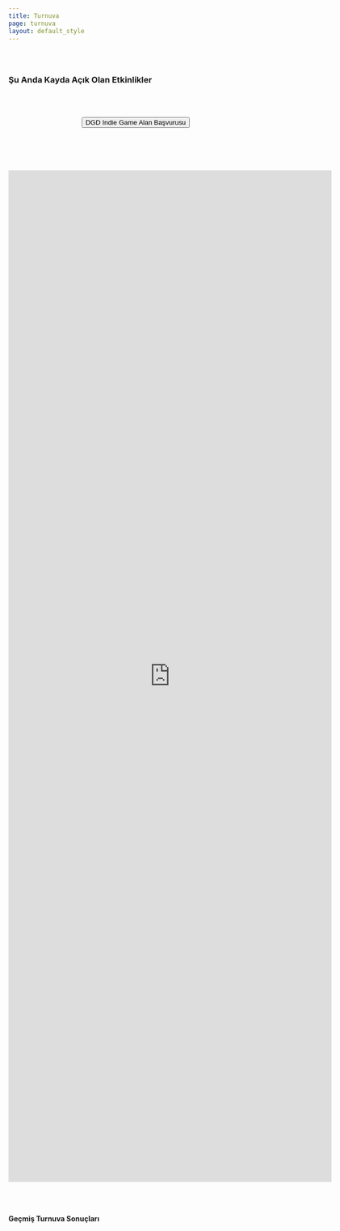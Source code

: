 ```yaml
---
title: Turnuva
page: turnuva
layout: default_style
---
```


<h3 id="no-tournament" class="header text-center" style="margin-top:64px;margin-bottom:64px;">Şu Anda Kayda Açık Olan Etkinlikler</h3>

<button class="btn btn-primary plus-minus collapsed" type="button" data-toggle="collapse" data-target="#tournament-collapse-indie-game" aria-expanded="false" aria-controls="collapseExample3" style="display:block;margin:auto;margin-bottom:50px;">
	DGD Indie Game Alan Başvurusu
</button>
<br>
<br>
<div class="collapse" id="tournament-collapse-indie-game" >
	<div align="center">
		<iframe src="https://docs.google.com/forms/d/e/1FAIpQLSf-XZe-Wjj8DOs-if6MFANUP5wJOZV0Uf5olPz_MPKLhUef6Q/viewform" width="640" height="2000" frameborder="0" marginheight="0" marginwidth="0" ></iframe>
	</div>
</div>

<h3 id="title" class="header text-center" style="margin-top:64px;"></h3>
<!--div class="text-center">
	<iframe id="registration" src="" width="640" height="480" frameborder="0" marginheight="0" marginwidth="0">Yükleniyor…</iframe>
</div-->

<h4 class="header text-center" style="margin-top:32px;margin-bottom:12px;">Geçmiş Turnuva Sonuçları</h4>
<br/>

<div id="tournaments" class="container text-center">

</div>


<!--div align="center"><iframe src="https://docs.google.com/forms/d/e/1FAIpQLSemos8uJ5Qpvr7ATct5-q-CGcncUUzigJCaKrMgi8KOJmJQqw/viewform?embedded=true" width="640" height="511" frameborder="0" marginheight="0" marginwidth="0">Loading…</iframe></div-->

<script>
	$("#no-tournament").hide()
	$("#title").hide()
	$.get("https://sheets.googleapis.com/v4/spreadsheets/1X-PtBa0CGJ0D2_f9XkG09Gwf6fXYBR31FtEXsAupyVM/values/Sayfa1!A1:C100?majorDimension=ROWS&key=AIzaSyAhr7_kMNIob-SmsyIv4b5AsdoYTRRPr2c",(data)=>{
		var history = []
		console.log(data);
		console.log(data.values[0])
		if (data.values[0][2] == "" || data.values[0][2] == undefined){
			$("#no-tournament").show()
		}else{
			$("#title").show()
			$("#title").html(data.values[0][1])
			$("#registration").attr("src",data.values[0][2]);
		}
		data.values.forEach((e,i)=>{
			if (i == 0) return;
			var tournament = {name:e[0],url:e[1]}
			history.push(tournament)
			document.getElementById("tournaments").innerHTML+=`
			<button class="btn btn-primary plus-minus collapsed" type="button" data-toggle="collapse" data-target="#tournament-collapse-${i}" aria-expanded="false" aria-controls="collapseExample3" style="display:block;margin:auto;margin-bottom:50px;">
				${tournament.name}
			</button>
			<div class="collapse" id="tournament-collapse-${i}" >
				<iframe src="${tournament.url}" width="100%" height="600" frameborder="0" scrolling="auto" allowtransparency="true"></iframe>
			</div>
			`;
		})

		console.log(history)
	});
</script> 